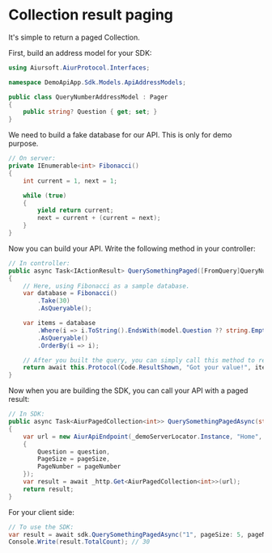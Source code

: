 # Collection result paging

It's simple to return a paged Collection.

First, build an address model for your SDK:

```csharp
using Aiursoft.AiurProtocol.Interfaces;

namespace DemoApiApp.Sdk.Models.ApiAddressModels;

public class QueryNumberAddressModel : Pager
{
    public string? Question { get; set; }
}
```

We need to build a fake database for our API. This is only for demo purpose.

```csharp
// On server:
private IEnumerable<int> Fibonacci()
{
    int current = 1, next = 1;

    while (true)
    {
        yield return current;
        next = current + (current = next);
    }
}
```

Now you can build your API. Write the following method in your controller:

```csharp
// In controller:
public async Task<IActionResult> QuerySomethingPaged([FromQuery]QueryNumberAddressModel model)
{
    // Here, using Fibonacci as a sample database.
    var database = Fibonacci()
        .Take(30)
        .AsQueryable();

    var items = database
        .Where(i => i.ToString().EndsWith(model.Question ?? string.Empty))
        .AsQueryable()
        .OrderBy(i => i);

    // After you built the query, you can simply call this method to return a paged result.
    return await this.Protocol(Code.ResultShown, "Got your value!", items, model);
}
```

Now when you are building the SDK, you can call your API with a paged result:

```csharp
// In SDK:
public async Task<AiurPagedCollection<int>> QuerySomethingPagedAsync(string question, int pageSize, int pageNumber)
{
    var url = new AiurApiEndpoint(_demoServerLocator.Instance, "Home", "QuerySomethingPaged", new QueryNumberAddressModel
    {
        Question = question,
        PageSize = pageSize,
        PageNumber = pageNumber
    });
    var result = await _http.Get<AiurPagedCollection<int>>(url);
    return result;
}
```

For your client side:

```csharp
// To use the SDK:
var result = await sdk.QuerySomethingPagedAsync("1", pageSize: 5, pageNumber: 3);
Console.Write(result.TotalCount); // 30
```
